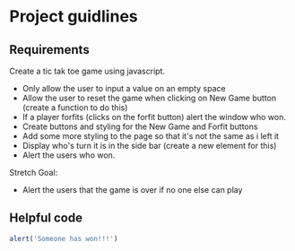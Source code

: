 # Project guidlines

## Requirements

Create a tic tak toe game using javascript.

* Only allow the user to input a value on an empty space
* Allow the user to reset the game when clicking on New Game button (create a function to do this)
* If a player forfits (clicks on the forfit button) alert the window who won.
* Create buttons and styling for the New Game and Forfit buttons
* Add some more styling to the page so that it's not the same as i left it
* Display who's turn it is in the side bar (create a new element for this)
* Alert the users who won.



Stretch Goal:
* Alert the users that the game is over if no one else can play


## Helpful code

```javascript
alert('Someone has won!!!')

```
